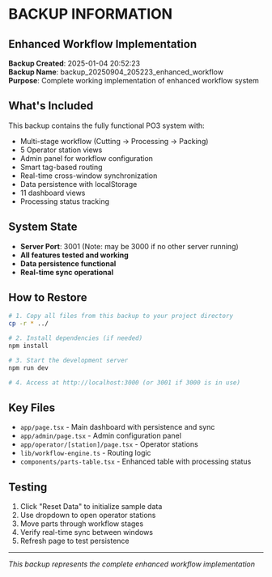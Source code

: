 # BACKUP INFORMATION
## Enhanced Workflow Implementation

**Backup Created**: 2025-01-04 20:52:23  
**Backup Name**: backup_20250904_205223_enhanced_workflow  
**Purpose**: Complete working implementation of enhanced workflow system

## What's Included
This backup contains the fully functional PO3 system with:
- Multi-stage workflow (Cutting → Processing → Packing)
- 5 Operator station views
- Admin panel for workflow configuration
- Smart tag-based routing
- Real-time cross-window synchronization
- Data persistence with localStorage
- 11 dashboard views
- Processing status tracking

## System State
- **Server Port**: 3001 (Note: may be 3000 if no other server running)
- **All features tested and working**
- **Data persistence functional**
- **Real-time sync operational**

## How to Restore
```bash
# 1. Copy all files from this backup to your project directory
cp -r * ../

# 2. Install dependencies (if needed)
npm install

# 3. Start the development server
npm run dev

# 4. Access at http://localhost:3000 (or 3001 if 3000 is in use)
```

## Key Files
- `app/page.tsx` - Main dashboard with persistence and sync
- `app/admin/page.tsx` - Admin configuration panel
- `app/operator/[station]/page.tsx` - Operator stations
- `lib/workflow-engine.ts` - Routing logic
- `components/parts-table.tsx` - Enhanced table with processing status

## Testing
1. Click "Reset Data" to initialize sample data
2. Use dropdown to open operator stations
3. Move parts through workflow stages
4. Verify real-time sync between windows
5. Refresh page to test persistence

---
*This backup represents the complete enhanced workflow implementation*